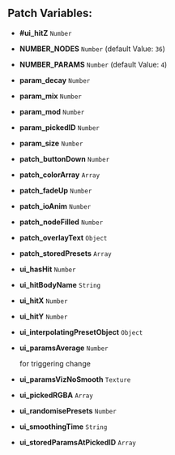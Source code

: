 ## Patch Variables:

* __#ui_hitZ__ ```Number```
* __NUMBER_NODES__ ```Number``` (default Value: `36`)
* __NUMBER_PARAMS__ ```Number``` (default Value: `4`)
* __param_decay__ ```Number```
* __param_mix__ ```Number```
* __param_mod__ ```Number```
* __param_pickedID__ ```Number```
* __param_size__ ```Number```
* __patch_buttonDown__ ```Number```
* __patch_colorArray__ ```Array```
* __patch_fadeUp__ ```Number```
* __patch_ioAnim__ ```Number```
* __patch_nodeFilled__ ```Number```
* __patch_overlayText__ ```Object```
* __patch_storedPresets__ ```Array```
* __ui_hasHit__ ```Number```
* __ui_hitBodyName__ ```String```
* __ui_hitX__ ```Number```
* __ui_hitY__ ```Number```
* __ui_interpolatingPresetObject__ ```Object```
* __ui_paramsAverage__ ```Number```

  for triggering change

* __ui_paramsVizNoSmooth__ ```Texture```
* __ui_pickedRGBA__ ```Array```
* __ui_randomisePresets__ ```Number```
* __ui_smoothingTime__ ```String```
* __ui_storedParamsAtPickedID__ ```Array```

